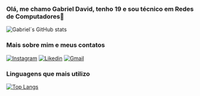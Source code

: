 ### Olá, me chamo Gabriel David, tenho 19 e sou técnico em Redes de Computadores👋

![Gabriel´s GitHub stats](https://github-readme-stats-git-masterrstaa-rickstaa.vercel.app/api?username=gabrielddrs&show_icons=true&theme=tokyonight&count_private=true)

### Mais sobre mim e meus contatos
[![Instagram](https://img.shields.io/badge/Instagram-E4405F?style=for-the-badge&logo=instagram&logoColor=white)](https://www.instagram.com/gabrieldavidrs/)
[![Likedin](https://img.shields.io/badge/LinkedIn-0077B5?style=for-the-badge&logo=linkedin&logoColor=white)](https://www.linkedin.com/in/gabriel-david-pcd-14b867232/)
[![Gmail](https://img.shields.io/badge/Gmail-D14836?style=for-the-badge&logo=gmail&logoColor=white)](mailto:gabrieldavid.alu.lmb@gmail.com)

### Linguagens que mais utilizo
[![Top Langs](https://github-readme-stats-git-masterrstaa-rickstaa.vercel.app/api/top-langs/?username=gabrielddrs&layout=compact&theme=tokyonight&count_private=true)](https://github.com/anuraghazra/github-readme-stats)

<!--
**gabrielddrs/gabrielddrs** is a ✨ _special_ ✨ repository because its `README.md` (this file) appears on your GitHub profile.

Here are some ideas to get you started:
https://github-readme-stats-git-masterrstaa-rickstaa.vercel.app/api?
https://github-readme-stats-git-masterrstaa-rickstaa.vercel.app/api/top-langs/?
- 🔭 I’m currently working on ...
- 🌱 I’m currently learning ...
- 👯 I’m looking to collaborate on ...
- 🤔 I’m looking for help with ...
- 💬 Ask me about ...
- 📫 How to reach me: ...
- 😄 Pronouns: ...
- ⚡ Fun fact: ...
-->
